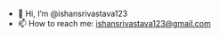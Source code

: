 - 👋 Hi, I’m @ishansrivastava123
- 📫 How to reach me: ishansrivastava123@gmail.com

<!---
ishansrivastava123/ishansrivastava123 is a ✨ special ✨ repository because its `README.md` (this file) appears on your GitHub profile.
You can click the Preview link to take a look at your changes.
--->

